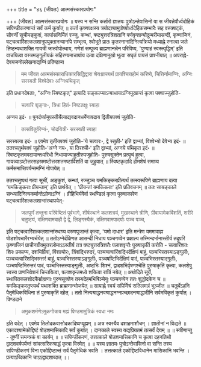 +++
title = "४६ (जीवतः) आत्मसंस्कारप्रयोगः"

+++
(जीवतः) आत्मसंस्कारप्रयोगः ॥ यस्य न सन्ति कर्तारो ज्ञातयः पुत्रोऽन्तेवासिनो वा स जीवन्नेवौर्ध्वदोहिकं सपिण्डीकरणान्तं सर्वं कर्म कुर्यात् ॥ कर्ता कृष्णपक्षस्य त्रयोदश्यामुपोष्योर्ध्वदेहिकसम्भारैः सह वस्त्रषट्कं, सौवर्णीं सूचीमङ्कुशं, कार्पासनिर्मितं रज्जु, कन्थां, षष्ट्युत्तरत्रिशतानि पर्णवृन्तान्यौदुम्बरीमासन्दीं, कृष्णाजिनं, षट्चत्वारिंशत्कलशानुपयुक्तानन्यानपि सम्भृत्य, श्वोभूते प्रातः कृतस्नानादिनित्यक्रियो मध्याह्ने स्नात्वा जले तिष्ठन्यथाशक्ति गायत्री जप्त्वोपोत्थाय, गणेशं सम्पूज्य ब्राह्मणानन्नेन परिविष्य, 'पुण्याहं स्वस्त्यृद्धिम्' इति वाचयित्वा वस्त्रमङ्गुलीयकं सहिरण्यमाचार्याय दत्वा दक्षिणामुखो भूत्वा सघृतं पायसं प्राश्नीयात् ॥ अपराह्ने-देवयजनोल्लेखनाद्यग्निं प्रतिष्ठाप्य 

> मम जीवत आत्मसंस्काराधिकारसिद्धिद्वारा श्रेयःप्राप्त्यर्थं प्रायश्चित्तहोमं करिष्ये, चित्तिर्नामाग्निः, अग्निः सरस्वती विश्वेदेवाः अग्निःपथिकृत्

इति प्रधानदेवताः, "अग्निः स्विष्टकृत्" इत्यादि सङ्कल्प्याऽन्वाधायाऽग्निमुखान्तं कृत्वा पक्वाज्जुहोति- 

> चत्वारि शृङ्गाः॰, त्रिधा हितं॰ निष्टतक्षुः स्वाहा

अग्नय इदं॰ ॥ पुनर्दर्व्यामुपस्तीर्येत्याद्यवदानधर्मेणावदाय द्वितीयपक्वं जुहोति-

> तत्सवितुर्वरेण्यं॰, चोदयित्री॰ सरस्वती स्वाहा

सरस्वत्या इदं॰ ॥ एवमेव तृतीयपक्वं जुहोति–'ये चत्वारः॰, द्वे स्तुती॰' इति द्वाभ्यां, विश्वेभ्यो देवेभ्य इदं॰ ॥ ततश्चतुर्थपक्वं जुहोति-'अग्ने नय॰, या तिरश्ची॰' इति द्वाभ्यां, अग्नये पथिकृत इदं॰ ॥ स्विष्टकृतमवदायान्तःपरिधौ निधायाज्याहुतीरुपजुहोति- पुरुषसूक्तेन प्रत्यृचं हुत्वा, गायत्र्याऽष्टोत्तरसहस्रमष्टोत्तरशतमष्टाविंशतिं वा जुहुयात् ॥ स्विष्टकृदादि होमशेषं समाप्य कर्मसमाप्तिपर्यन्तमग्निं गोपायेत् ॥

ततश्चतुष्पथं गत्वा सूचीं, अङ्कुशं, कन्थां, रज्जुञ्च यमकिङ्करप्रीत्यर्थं तत्स्वरूपिणे ब्राह्मणाय दत्वा ‘यमकिङ्कराः प्रीयन्ताम्' इति प्रार्थयेत् । 'प्रीयन्तां यमकिकराः' इति प्रतिवचनम् ॥ ततः सायङ्काले सन्ध्यादिनित्यकर्मान्तेऽग्रेणाऽग्निं । व्रीहिभिर्यवैर्वा स्थण्डिलं कृत्वा पुरुषाकारेण षट्चत्वारिंशत्कलशान्संस्थापयेत्- 

> जलपूर्णं तन्तुना परिवेष्टितं पूर्वभागे, शीर्षस्थाने कलशत्रयं, मुखस्थाने त्रीणि, ग्रीवायामेकविंशतिं, शरीरे चतुष्टयं, दक्षिणवामबाहौ द्वे द्वे, लिङ्गस्यैकं, दक्षिणवामपादयोः पञ्च पञ्च,

इति षट्चत्वारिंशत्कलशान्संस्थाप्य वरुणपूजान्तं कृत्वा, 'यमो दाधार' इति मन्त्रेण यममावाह्य षोडशोपचारैरभ्यर्चयेत् ॥ ततोऽग्नेर्दक्षिणत आसन्दीं निधाय पञ्चगव्येन प्रक्षाल्य तस्मिन्दर्भानास्तीर्य तदुपरि कृष्णाजिनं प्राचीनग्रीवमुत्तरलोमाऽऽस्तीर्य तत्र षष्ट्युत्तरत्रिशतैः पलाशवृन्तैः पुरुषाकृतिं करोति - चत्वारिंशतः शिरः प्रकल्प्य, दशभिर्ग्रिवां, विंशत्योरः, त्रिंशद्भिरुदरं, पञ्चचत्वारिंशद्भिर्दक्षिणं बाहुं, पञ्चभिस्तस्याऽङ्गुलीः, पञ्चचत्वारिंशद्भिरुत्तरं बाहुं, पञ्चभिस्तस्याऽङ्गुलीः, पञ्चषष्टिभिर्दक्षिणं पादं, पञ्चभिस्तस्याद्गुलीः, पञ्चषष्टिभिरुत्तरं पादं, पञ्चभिस्तस्याङ्गुलीः, अष्टभिः शिश्नं, द्वादशभिर्वृषणश्चेति पुरुषाकृतिं कृत्वा, कलशेषु स्वस्य प्राणनिवेशनं चिन्तयित्वा, पलाशवृन्तमध्ये शयित्वा रात्रिं नयेत् ॥ अथोदिते सूर्ये, स्थापितकलशोदकैर्ब्राह्मणाः पुरुषसूक्तेन तस्यदेहमभिषिञ्चेयुः पञ्चगव्येन ततः शुद्धोदकेन च ॥ यमकिङ्करतृप्त्यर्थं यथाशक्ति ब्राह्मणान्भोजयेत् ॥ सायाह्ने स्वयं सपिर्मिश्रं सतिलमन्नं भुञ्जीत ॥ चतुर्थेऽहनि पैतृमेधिकविधिना तं पुरुषाकृतिं दहेत् । ततो नित्यश्राद्धनवश्राद्धनग्नप्रच्छादनश्राद्धादीनि सर्वमविकृतं कुर्यात् । पिण्डदाने

> अमुकशर्मणेऽमुकगोत्राय मह्यं पिण्डमामुत्रिकं स्वधा नमः

इति वदेत् । एवमेव तिलोदकवासोदकादिष्वप्यूह्यम् ॥ अत्र स्वस्यैव दशाहमाशौचम् । ज्ञातीनां न विद्यते ॥ एकादश्यामेकोद्दिष्टं षोडशमासिकादि सर्वं कुर्यात् । दानकाले स्वस्य यद्यप्रियतमं तत्सर्वं देयम् ॥ ॥ स्त्रीणान्तु - तूष्णीं समन्त्रकं वा कार्यम् ॥ ॥ सपिण्डीकरणं, तत्तत्काले षोडशमासिकानि च कृत्वा दहनतिथौ द्वादशवर्षपर्यन्तं सांवत्सरिकश्राद्धं कृत्वा विरमेत् ॥ ॥ यस्य ज्ञातयः पुत्रोऽन्तेवासिनो वा सन्ति तस्य सपिण्डीकरणं विना एकोद्दिष्टान्तं सर्वं पैतृमेधिकं भवति । तत्तत्काले एकोद्दिष्टविधानेन मासिकानि भवन्ति । प्रत्याऽब्दिकानि चाऽऽद्वादशाब्दात् ।।